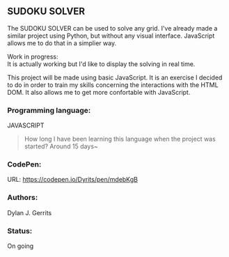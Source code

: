 ## SUDOKU SOLVER  
The SUDOKU SOLVER can be used to solve any grid. I've already made a similar project using Python, but without any visual interface. JavaScript allows me to do that in a simplier way. 

Work in progress:   
It is actually working but I'd like to display the solving in real time.  

This project will be made using basic JavaScript. It is an exercise I decided to do in order to train my skills concerning the interactions with the HTML DOM. It also allows me to get more confortable with JavaScript.  

### Programming language:
JAVASCRIPT
> How long I have been learning this language when the project was started? Around 15 days~

### CodePen:
URL: https://codepen.io/Dyrits/pen/mdebKgB

### Authors:  
Dylan J. Gerrits

### Status:  
On going